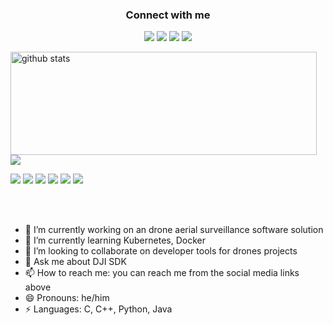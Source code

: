 <!--
<p align="center" ><img src="https://raw.githubusercontent.com/kaizoku-oh/kaizoku-oh/master/static/myintro.gif"/></p>
-->

</div>

<h3 align="center">Connect with me</h3>
<p align="center">
  <a href= "https://www.linkedin.com/in/carlos-fernando-tovar-ceron/"><img src="https://img.icons8.com/dusk/48/000000/linkedin.png"/></a>
  <a href= "https://medium.com/@cartovarc"><img src="https://img.icons8.com/dusk/48/000000/medium-new.png"/></a>
  <a href= "https://twitter.com/cartovarc"><img src="https://img.icons8.com/dusk/48/000000/twitter.png"/></a>
  <a href= "https://www.youtube.com/channel/UCED79TelBGrG7guDFqD8qBA"><img src="https://img.icons8.com/dusk/48/000000/youtube--v2.png"/></a>
</p>

<p>
  <img align="left" width="490" height="165" src="https://github-readme-stats.vercel.app/api/?username=cartovarc&show_icons=true&title_color=fffffff&icon_color=000000&text_color=000000&count_private=true" alt="github stats"/>
  <a href="https://github.com/cartovarc/github-readme-stats">
    <img align="center" src="https://github-readme-stats.anuraghazra1.vercel.app/api/top-langs/?username=cartovarc&hide=html" />
  </a>
  <p>
    <img src="https://views.whatilearened.today/views/github/cartovarc/views.svg"/>
    <a href="https://github.com/cartovarc?tab=followers"><img src="https://img.shields.io/github/followers/kaizoku-oh?color=%234CC61E&label=GitHub%20Followers%20%3A"/></a>
    <a href="https://github.com/cartovarc?tab=repositories"><img src="https://badges.frapsoft.com/os/v2/open-source.svg?v=103"/></a>
    <a href="https://github.com/Naereen/badges"><img src="https://img.shields.io/badge/badges-awesome-green.svg"/></a>
    <a href="mailto:cartovarc@gmail.com?subject=[GitHub]%20🔥%20Ask%20me%20anything&body=Hello%20Bayrem%2C%0A%0AI am%20sending%20you%20this%20mail%20after%20seeing%20your%20GitHub profile%20to..."><img src="https://img.shields.io/badge/Ask%20me-anything-1abc9c.svg"/></a>
    <img src="https://img.shields.io/badge/Os-Ubuntu-a80030"/>
  </p>
</p>
<br/><br/>

- 🔭 I’m currently working on an drone aerial surveillance software solution
- 🌱 I’m currently learning Kubernetes, Docker
- 👯 I’m looking to collaborate on developer tools for drones projects
- 💬 Ask me about DJI SDK
- 📫 How to reach me: you can reach me from the social media links above
- 😄 Pronouns: he/him
- ⚡ Languages: C, C++, Python, Java
